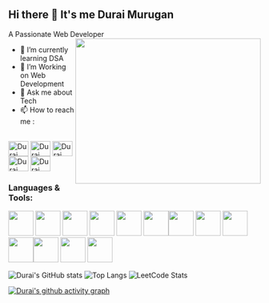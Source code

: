 ## Hi there 👋 It's me Durai Murugan


A Passionate Web Developer 
<img align="right" width="370" height="290" src="https://i.pinimg.com/originals/47/f0/34/47f0342cec72b800463bf003eac1257e.gif"/>                                 



- 🌱 I’m currently learning DSA
- 👯 I’m  Working on Web Development
- 💬 Ask me about Tech
- 📫 How to reach me :

<br />
<a href="https://x.com/dhawandurai" target="blank"><img align="center" src="https://raw.githubusercontent.com/rahuldkjain/github-profile-readme-generator/master/src/images/icons/Social/twitter.svg" alt="Durai Murugan" height="30" width="40" /></a>
<a href="https://linkedin.com/in/durai03" target="blank"><img align="center" src="https://raw.githubusercontent.com/rahuldkjain/github-profile-readme-generator/master/src/images/icons/Social/linked-in-alt.svg" alt="Durai Murugan" height="30" width="40" /></a>
<a href="https://instagram.com/mr_.d_.36" target="blank"><img align="center" src="https://raw.githubusercontent.com/rahuldkjain/github-profile-readme-generator/master/src/images/icons/Social/instagram.svg" alt="Durai Murugan " height="30" width="40" /></a>
<a href="https://www.hackerrank.com/duraimurugan_v22" target="blank"><img align="center" src="https://raw.githubusercontent.com/rahuldkjain/github-profile-readme-generator/master/src/images/icons/Social/hackerrank.svg" alt="Durai Murugan" height="30" width="40" /></a>
<a href="https://www.leetcode.com/durai_codes" target="blank"><img align="center" src="https://raw.githubusercontent.com/rahuldkjain/github-profile-readme-generator/master/src/images/icons/Social/leet-code.svg" alt="Durai Murugan" height="30" width="40" /></a>
</p>

### Languages & Tools:
 <img height="50" width="50" src="https://img.icons8.com/color/48/000000/c-programming.png" /> <img height="50" width="50" src="https://img.icons8.com/color/48/000000/java-coffee-cup-logo.png" /> <img height="50" width="50" src="https://img.icons8.com/color/48/000000/html-5.png" /> <img height="50" width="50" src="https://img.icons8.com/color/48/000000/css3.png" /> <img height="50" width="50" src="https://img.icons8.com/color/48/000000/bootstrap.png" />
<img height="50" width="50" src="https://img.icons8.com/color/48/000000/javascript.png"/><img height="50" width="50" src="https://img.icons8.com/color/48/000000/react-native.png"/> <img height="50" src="https://img.icons8.com/officel/480/null/java-eclipse.png"/>  <img height="50" width="50" src="https://img.icons8.com/color/48/000000/mysql-logo.png"/> <img height="50" width="50" src="https://img.icons8.com/color/50/000000/git.png"/><img height="50" width="50" src="https://img.icons8.com/color/48/000000/mongodb.png"/> <img height="50" width="50" src="https://img.icons8.com/color/48/000000/nodejs.png"/>
<img height="50" width="50" src="https://img.icons8.com/color/48/000000/visual-studio-code-2019.png"/>



![Durai's GitHub stats](https://github-readme-stats.vercel.app/api?username=durai20&theme=dark&show_icons=true&&hide=issues,contribs)
![Top Langs](https://github-readme-stats.vercel.app/api/top-langs/?username=durai20&layout=compact)
![LeetCode Stats](https://leetcard.jacoblin.cool/durai_codes?theme=dark&font=Germania%20One&ext=heatmap)

[![Durai's github activity graph](https://github-readme-activity-graph.vercel.app/graph?username=durai20&bg_color=000000&color=efe1ef&line=5bc85c&point=fffafa&area=true&hide_border=true)](https://github.com/ashutosh00710/github-readme-activity-graph)
